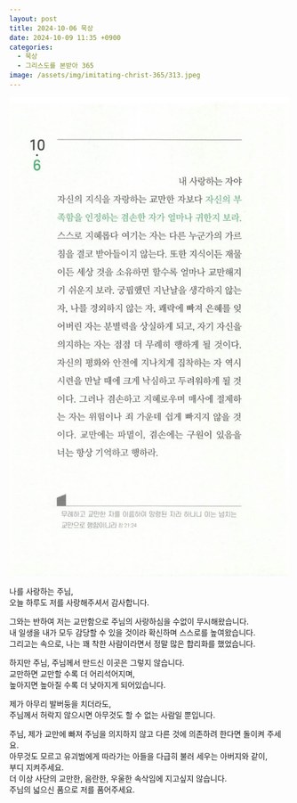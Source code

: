 ```yaml
---
layout: post
title: 2024-10-06 묵상
date: 2024-10-09 11:35 +0900
categories:
  - 묵상
  - 그리스도를 본받아 365
image: /assets/img/imitating-christ-365/313.jpeg
---
```


![313.jpeg](/assets/img/imitating-christ-365/313.jpeg)

나를 사랑하는 주님,  
오늘 하루도 저를 사랑해주셔서 감사합니다.

그와는 반하여 저는 교만함으로 주님의 사랑하심을 수없이 무시해왔습니다.  
내 일생을 내가 모두 감당할 수 있을 것이라 확신하며 스스로를 높여왔습니다.  
그리고는 속으로, 나는 꽤 착한 사람이라면서 정말 많은 합리화를 했었습니다.

하지만 주님, 주님께서 만드신 이곳은 그렇지 않습니다.  
교만하면 교만할 수록 더 어리석어지며,  
높아지면 높아질 수록 더 낮아지게 되어있습니다.

제가 아무리 발버둥을 치더라도,  
주님께서 허락지 않으시면 아무것도 할 수 없는 사람일 뿐입니다.

주님, 제가 교만에 빠져 주님을 의지하지 않고 다른 것에 의존하려 한다면 돌이켜 주세요.  
아무것도 모르고 유괴범에게 따라가는 아들을 다급히 불러 세우는 아버지와 같이,  
부디 지켜주세요.  
더 이상 사단의 교만한, 음란한, 우울한 속삭임에 지고싶지 않습니다.  
주님의 넓으신 품으로 저를 품어주세요.
